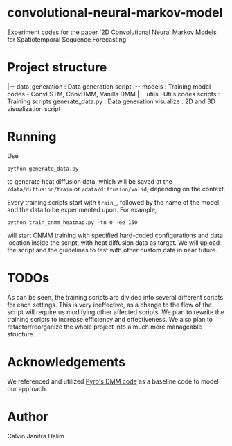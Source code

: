 # convolutional-neural-markov-model
Experiment codes for the paper '2D Convolutional Neural Markov Models for Spatiotemporal Sequence Forecasting'

# Project structure
|-- data_generation         : Data generation script
|-- models                  : Training model codes - ConvLSTM, ConvDMM, Vanilla DMM
|-- utils                   : Utils codes
scripts                     : Training scripts
generate_data.py            : Data generation
visualize                   : 2D and 3D visualization script

# Running
Use
```
python generate_data.py
```
to generate heat diffusion data, which will be saved at the ```/data/diffusion/train``` or ```/data/diffusion/valid```, depending on the context.

Every training scripts start with ```train_```, followed by the name of the model and the data to be experimented upon. For example,
```
python train_cnmm_heatmap.py -tn 0 -ee 150
``` 
will start CNMM training with specified hard-coded configurations and data location inside the script, with heat diffusion data as target. We will upload the script and the guidelines to test with other custom data in near future.

# TODOs
As can be seen, the training scripts are divided into several different scripts for each settings. This is very ineffective, as a change to the flow of the script will require us modifying other affected scripts. We plan to rewrite the training scripts to increase efficiency and effectiveness. We also plan to refactor/reorganize the whole project into a much more manageable structure.

# Acknowledgements
We referenced and utilized [Pyro's DMM code](https://pyro.ai/examples/dmm.html) as a baseline code to model our approach.

# Author
Calvin Janitra Halim